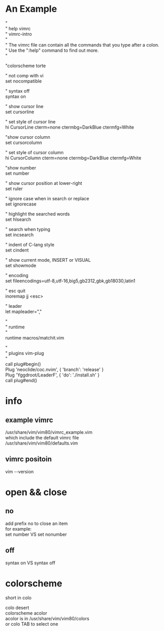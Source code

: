 
An Example
===
"                                                                               
" help vimrc   
"     vimrc-intro   
"   
" The vimrc file can contain all the commands that you type after a colon.   
" Use the ":help" command to find out more.   
"   
    
"colorscheme torte   
   
" not comp with vi   
set nocompatible   
    
" syntax off   
syntax on   
   
" show cursor line   
set cursorline   
    
" set style of cursor line    
hi CursorLine   cterm=none ctermbg=DarkBlue ctermfg=White   
   
"show cursor column   
set cursorcolumn   
    
" set style of cursor column   
hi CursorColumn cterm=none ctermbg=DarkBlue ctermfg=White   
   
"show number   
set number   
   
" show cursor position at lower-right   
set ruler   
   
" ignore case when in search or replace   
set ignorecase   
   
" highlight the searched words   
set hlsearch   
    
" search when typing   
set incsearch   
    
" indent of C-lang style   
set cindent   
    
" show current mode, INSERT or VISUAL   
set showmode   
    
" encoding   
set fileencodings=utf-8,utf-16,big5,gb2312,gbk,gb18030,latin1   

" esc quit   
inoremap jj \<esc\>   

" leader   
let mapleader=","   

"   
" runtime   
"   
runtime macros/matchit.vim   

"   
" plugins vim-plug   
"   
call plug#begin()   
Plug 'neoclide/coc.nvim', { 'branch': 'release' }   
Plug 'Yggdroot/LeaderF', { 'do': './install.sh' }   
call plug#end()   

info
===
example vimrc
---
/usr/share/vim/vim80/vimrc_example.vim   
which include the default vimrc file   
/usr/share/vim/vim80/defaults.vim   

vimrc positoin
---

vim --version   

open && close
===
no
---
add prefix no to close an item   
for example:   
set number VS set nonumber   

off
---
syntax on VS syntax off   


colorscheme
===
short in colo   

colo desert   
colorscheme acolor   
acolor is in /usr/share/vim/vim80/colors   
or colo TAB to select one   


